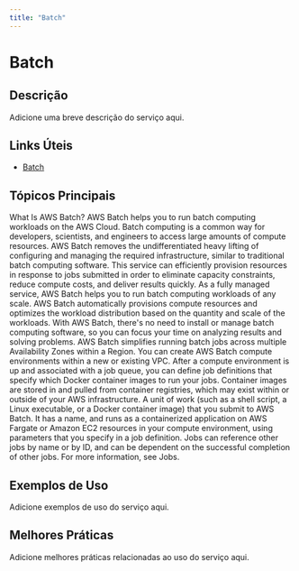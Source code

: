 ```yaml
---
title: "Batch"
---
```


# Batch

## Descrição

Adicione uma breve descrição do serviço aqui.

## Links Úteis

- [Batch](https://docs.aws.amazon.com/batch/latest/userguide/what-is-batch.html)

## Tópicos Principais

What Is AWS Batch?
AWS Batch helps you to run batch computing workloads on the AWS Cloud. Batch computing is a common way for
  developers, scientists, and engineers to access large amounts of compute resources. AWS Batch removes the
  undifferentiated heavy lifting of configuring and managing the required infrastructure, similar to traditional batch
  computing software. This service can efficiently provision resources in response to jobs submitted in order to
  eliminate capacity constraints, reduce compute costs, and deliver results quickly.
As a fully managed service, AWS Batch helps you to run batch computing workloads of any scale. AWS Batch
  automatically provisions compute resources and optimizes the workload distribution based on the quantity and scale of
  the workloads. With AWS Batch, there's no need to install or manage batch computing software, so you can focus your time
  on analyzing results and solving problems.
AWS Batch simplifies running batch jobs across multiple Availability Zones within a Region. You can create AWS Batch
   compute environments within a new or existing VPC. After a compute environment is up and associated with a job queue,
   you can define job definitions that specify which Docker container images to run your jobs. Container images are
   stored in and pulled from container registries, which may exist within or outside of your AWS
   infrastructure.
A unit of work (such as a shell script, a Linux executable, or a Docker container image) that you submit to
    AWS Batch. It has a name, and runs as a containerized application on AWS Fargate or Amazon EC2 resources in your compute
    environment, using parameters that you specify in a job definition. Jobs can reference other jobs by name or by ID,
    and can be dependent on the successful completion of other jobs. For more information, see Jobs.

## Exemplos de Uso

Adicione exemplos de uso do serviço aqui.

## Melhores Práticas

Adicione melhores práticas relacionadas ao uso do serviço aqui.
